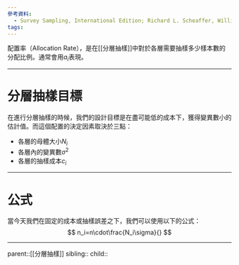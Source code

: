```yaml
---
參考資料:
  - Survey Sampling, International Edition; Richard L. Scheaffer, William Mendenhall. III
tags:
---
```

配置率（Allocation Rate），是在[[分層抽樣]]中對於各層需要抽樣多少樣本數的分配比例。通常會用$a_i$表現。
- - -
# 分層抽樣目標
在進行分層抽樣的時候，我們的設計目標是在盡可能低的成本下，獲得變異數小的估計值。而這個配置的決定因素取決於三點：
- 各層的母體大小$N_i$
- 各層內的變異數$\sigma^2$
- 各層的抽樣成本$c_i$
- - -
# 公式
當今天我們在固定的成本或抽樣誤差之下，我們可以使用以下的公式：
$$
n_i=n\cdot\frac{N_i\sigma}{}
$$
- - -
parent::[[分層抽樣]]
sibling::
child::
